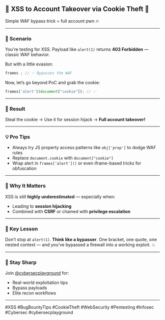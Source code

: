 ## 🚨 XSS to Account Takeover via Cookie Theft 🍪

Simple WAF bypass trick = full account pwn 🔥

---

### 🧪 Scenario

You're testing for XSS. Payload like `alert(1)` returns **403 Forbidden** — classic WAF behavior.

But with a little evasion:

```js
frames ; // ✅ Bypasses the WAF
```

Now, let’s go beyond PoC and grab the cookie:

```js
frames['alert'](document["cookie"]); // ✅
```

---

### 🔐 Result

Steal the cookie → Use it for session hijack → **Full account takeover!**

---

### 💡 Pro Tips

* Always try JS property access patterns like `obj['prop']` to dodge WAF rules
* Replace `document.cookie` with `document["cookie"]`
* Wrap alert in `frames['alert']()` or even iframe-based tricks for obfuscation

---

### 👀 Why It Matters

XSS is still **highly underestimated** — especially when:

* Leading to **session hijacking**
* Combined with **CSRF** or chained with **privilege escalation**

---

### 🧠 Key Lesson

Don’t stop at `alert(1)`.
**Think like a bypasser**.
One bracket, one quote, one nested context — and you’ve bypassed a firewall into a working exploit. 💥

---

### 📢 Stay Sharp

Join [@cybersecplayground](https://t.me/cybersecplayground) for:

* Real-world exploitation tips
* Bypass payloads
* Elite recon workflows

---

\#XSS #BugBountyTips #CookieTheft #WebSecurity #Pentesting #Infosec #Cybersec #cybersecplayground
